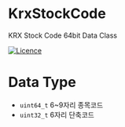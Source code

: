 # KrxStockCode
KRX Stock Code 64bit Data Class

[![Licence](https://img.shields.io/badge/license-MIT-blue.svg?style=flat)](LICENSE)

# Data Type
* `uint64_t` 6~9자리 종목코드
* `uint32_t` 6자리 단축코드
